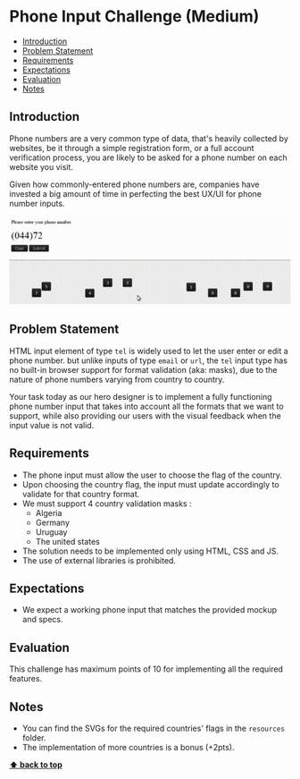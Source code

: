 # Phone Input Challenge (Medium)

- [Introduction](#introduction)
- [Problem Statement](#problem-statement)
- [Requirements](#requirements)
- [Expectations](#expectations)
- [Evaluation](#evaluation)
- [Notes](#notes)

## Introduction

Phone numbers are a very common type of data, that's heavily collected by websites, be it through a simple registration form, or a full account verification process, you are likely to be asked for a phone number on each website you visit.

Given how commonly-entered phone numbers are, companies have invested a big amount of time in perfecting the best UX/UI for phone number inputs.

![Phone input](./assets/phone_input_ux.gif)

## Problem Statement

HTML input element of type `tel` is widely used to let the user enter or edit a phone number. but unlike inputs of type `email` or `url`, the `tel` input type has no built-in browser support for format validation (aka: masks), due to the nature of phone numbers varying from country to country.

Your task today as our hero designer is to implement a fully functioning phone number input that takes into account all the formats that we want to support, while also providing our users with the visual feedback when the input value is not valid.

## Requirements

- The phone input must allow the user to choose the flag of the country.
- Upon choosing the country flag, the input must update accordingly to validate for that country format.
- We must support 4 country validation masks :
  - Algeria
  - Germany
  - Uruguay
  - The united states
- The solution needs to be implemented only using HTML, CSS and JS.
- The use of external libraries is prohibited.

## Expectations

- We expect a working phone input that matches the provided mockup and specs.

## Evaluation

This challenge has maximum points of 10 for implementing all the required features.

## Notes

- You can find the SVGs for the required countries' flags in the `resources` folder.
- The implementation of more countries is a bonus (+2pts).

**[⬆ back to top](#introduction)**
